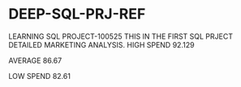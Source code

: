 # DEEP-SQL-PRJ-REF
LEARNING SQL PROJECT-100525
THIS IN THE FIRST SQL PRJECT DETAILED MARKETING ANALYSIS.
HIGH SPEND	92.129

AVERAGE	86.67

LOW SPEND	82.61
